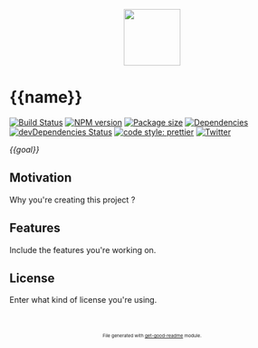 <p style="text-align: center;">
	<img src="https://media.giphy.com/media/JIX9t2j0ZTN9S/giphy-downsized.gif" width="100"/>
</p>

# {{name}}

[![Build Status](https://travis-ci.com/{{githubUser}}/{{name}}.svg?branch=master)](https://travis-ci.com/{{githubUser}}/{{name}})
[![NPM version](https://img.shields.io/npm/v/{{name}}?style=flat-square)](https://img.shields.io/npm/v/{{name}}?style=flat-square)
[![Package size](https://img.shields.io/bundlephobia/min/{{name}})](https://img.shields.io/bundlephobia/min/{{name}})
[![Dependencies](https://img.shields.io/david/{{githubUser}}/{{name}}.svg?style=popout-square)](https://david-dm.org/{{githubUser}}/{{name}})
[![devDependencies Status](https://david-dm.org/{{githubUser}}/{{name}}/dev-status.svg?style=flat-square)](https://david-dm.org/{{githubUser}}/{{name}}?type=dev)
[![code style: prettier](https://img.shields.io/badge/code_style-prettier-ff69b4.svg?style=flat-square)](https://github.com/prettier/prettier)
[![Twitter](https://img.shields.io/twitter/follow/luctstt.svg?label=Follow&style=social)](https://twitter.com/luctstt)

*{{goal}}*

## Motivation
Why you're creating this project ?

## Features
Include the features you're working on.

## License
Enter what kind of license you're using.

<p style="font-size:8px;text-align:center;margin-top:50px;">File generated with <a href="https://github.com/{{githubUser}}/get-good-readme">get-good-readme</a> module.</p>
